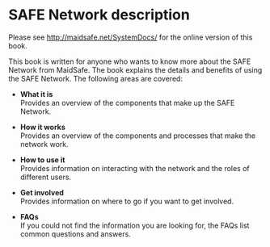 # SAFE Network description

Please see http://maidsafe.net/SystemDocs/ for the online version of this book.

This book is written for anyone who wants to know more about the SAFE Network from MaidSafe. The book explains the details and benefits of using the SAFE Network. The following areas are covered:

* **What it is**<br />
Provides an overview of the components that make up the SAFE Network.

* **How it works**<br />
Provides an overview of the components and processes that make the network work.

* **How to use it**<br />
Provides information on interacting with the network and the roles of different users.

* **Get involved**<br />
Provides information on where to go if you want to get involved.

* **FAQs**<br />
If you could not find the information you are looking for, the FAQs list common questions and answers.
